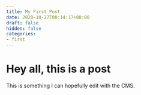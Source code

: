 ```yaml
---
title: My First Post
date: 2020-10-27T00:14:17+08:00
draft: false
hidden: false
categories:
- first
---
```

# Hey all, this is a post

This is something I can hopefully edit with the CMS.